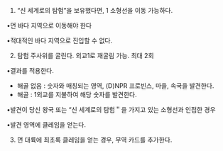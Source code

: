 1. “신 세계로의 탐험”을 보유했다면, 1 소형선을 이동 가능하다.

•먼 바다 지역으로 이동해야 한다

•적대적인 바다 지역으로 진입할 수 없다.

2. 탐험 주사위를 굴린다. 외교1로 재굴림 가능. 최대 2회

•결과를 적용한다.  
- 해골 없음 : 숫자와 매칭되는 영역, (D)NPR 프로빈스, 마을, 속국을 발견한다.  
- 해골 : 1외교를 지불하여 해당 숫자를 발견한다.

•발견이 당신 왕국 또는 “신 세계로의 탐험＂을 가지고 있는 소형선과 인접한 경우

•발견 영역에 클레임을 얻는다.

3. 먼 대륙에 최초록 클레임을 얻는 경우, 무역 카드를 추가한다.